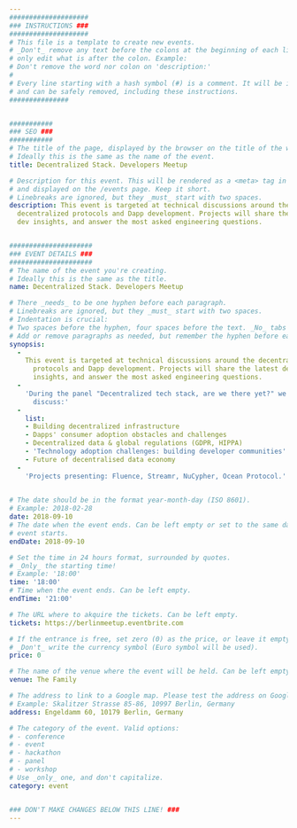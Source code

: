 ```yaml
---
####################
### INSTRUCTIONS ###
####################
# This file is a template to create new events.
# _Don't_ remove any text before the colons at the beginning of each line,
# only edit what is after the colon. Example:
# Don't remove the word nor colon on 'description:'
#
# Every line starting with a hash symbol (#) is a comment. It will be ignored
# and can be safely removed, including these instructions.
###############


###########
### SEO ###
###########
# The title of the page, displayed by the browser on the title of the window.
# Ideally this is the same as the name of the event.
title: Decentralized Stack. Developers Meetup

# Description for this event. This will be rendered as a <meta> tag in the HTML,
# and displayed on the /events page. Keep it short.
# Linebreaks are ignored, but they _must_ start with two spaces.
description: This event is targeted at technical discussions around the
  decentralized protocols and Dapp development. Projects will share the latest
  dev insights, and answer the most asked engineering questions.


#####################
### EVENT DETAILS ###
#####################
# The name of the event you're creating.
# Ideally this is the same as the title.
name: Decentralized Stack. Developers Meetup

# There _needs_ to be one hyphen before each paragraph.
# Linebreaks are ignored, but they _must_ start with two spaces.
# Indentation is crucial:
# Two spaces before the hyphen, four spaces before the text. _No_ tabs allowed.
# Add or remove paragraphs as needed, but remember the hyphen before each entry.
synopsis:
  -
    This event is targeted at technical discussions around the decentralized
      protocols and Dapp development. Projects will share the latest dev
      insights, and answer the most asked engineering questions.
  -
    'During the panel "Decentralized tech stack, are we there yet?" we will
      discuss:'
  -
    list:
    - Building decentralized infrastructure
    - Dapps' consumer adoption obstacles and challenges
    - Decentralized data & global regulations (GDPR, HIPPA)
    - 'Technology adoption challenges: building developer communities'
    - Future of decentralised data economy
  -
    'Projects presenting: Fluence, Streamr, NuCypher, Ocean Protocol.'
 

# The date should be in the format year-month-day (ISO 8601).
# Example: 2018-02-28
date: 2018-09-10
# The date when the event ends. Can be left empty or set to the same day the
# event starts.
endDate: 2018-09-10

# Set the time in 24 hours format, surrounded by quotes.
# _Only_ the starting time!
# Example: '18:00'
time: '18:00'
# Time when the event ends. Can be left empty.
endTime: '21:00'

# The URL where to akquire the tickets. Can be left empty.
tickets: https://berlinmeetup.eventbrite.com

# If the entrance is free, set zero (0) as the price, or leave it empty.
# _Don't_ write the currency symbol (Euro symbol will be used).
price: 0

# The name of the venue where the event will be held. Can be left empty.
venue: The Family

# The address to link to a Google map. Please test the address on Google Maps.
# Example: Skalitzer Strasse 85-86, 10997 Berlin, Germany
address: Engeldamm 60, 10179 Berlin, Germany

# The category of the event. Valid options:
# - conference
# - event
# - hackathon
# - panel
# - workshop
# Use _only_ one, and don't capitalize.
category: event


### DON'T MAKE CHANGES BELOW THIS LINE! ###
---
```

<!-- ### DON'T MAKE CHANGES BELOW THIS LINE! ### -->

<Event-Content/>
